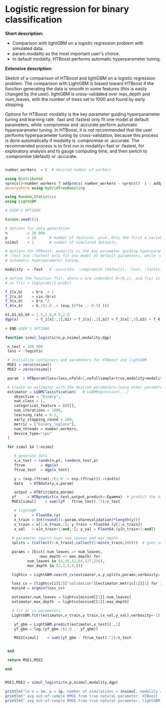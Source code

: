 # Logistic regression for binary classification 

**Short description:**

- Comparison with lightGBM on a logistic regression problem with simulated data.
- param.modality as the most important user's choice.
- In default modality, HTBoost performs automatic hyperparameter tuning.


**Extensive description:** 

Sketch of a comparison of HTBoost and lightGBM on a logistic regression problem.
The comparison with LightGBM is biased toward HTBoost if the function generating the data is 
smooth in some features (this is easily changed by the user). lightGBM is cross-validated over max_depth and num_leaves,
with the number of trees set to 1000 and found by early stopping.

Options for HTBoost: modality is the key parameter guiding hyperparameter tuning and learning rate.
:fast and :fastest only fit one model at default parameters, while :compromise and :accurate perform
automatic hyperparameter tuning. In HTBoost, it is not recommended that the user performs 
hyperparameter tuning by cross-validation, because this process is done automatically if modality is
:compromise or :accurate. The recommended process is to first run in modality=:fast or :fastest,
for exploratory analysis and to gauge computing time, and then switch to :compromise (default)
or :accurate.

```julia 

number_workers  = 8  # desired number of workers

using Distributed
nprocs()<number_workers ? addprocs( number_workers - nprocs()  ) : addprocs(0)
@everywhere using HybridTreeBoosting

using Random,Statistics
using LightGBM

# USER'S OPTIONS 

Random.seed!(1)

# Options for data generation 
n         = 10_000
p         = 10      # mumber of features. p>=4. Only the first 4 variables are used in the function f(x) below 
nsimul    = 1       # number of simulated datasets. 

# Options for HTBoost: modality is the key parameter guiding hyperparameter tuning and learning rate.
# :fast and :fastest only fit one model at default parameters, while :compromise and :accurate perform
# automatic hyperparameter tuning. 

modality  = :fast   # :accurate, :compromise (default), :fast, :fastest

# define the function f(x), where x are indendent N~(0,1), and f(x) is for the natural parameter,
# so f(x) = log(prob/(1-prob))

f_1(x,b)    = b*x .+ 1 
f_2(x,b)    = sin.(b*x)  
f_3(x,b)    = b*x.^2
f_4(x,b)    = b./(1.0 .+ (exp.(5*(x .- 0.5) )))   

b1,b2,b3,b4 = 1.5,2.0,0.5,2.0
dgp(x)        = f_1(x[:,1],b1) + f_2(x[:,2],b2) + f_3(x[:,3],b3) + f_4(x[:,4],b4)
 
# END USER'S OPTIONS  

function simul_logistic(n,p,nsimul,modality,dgp)

 n_test = 100_000
 loss = :logistic

 # initialize containers and parameters for HTBoost and lightGBM
 MSE1 = zeros(nsimul)
 MSE2 = zeros(nsimul)

 param  = HTBparam(loss=loss,nfold=1,nofullsample=true,modality=modality,warnings=:Off,newton_gauss_approx =true)

 # Create an estimator with the desired parameters—leave other parameters at the default values.
 estimator = LGBMClassification(   # LGBMRegression(...)
    objective = "binary",
    num_class = 1,
    categorical_feature = Int[],
    num_iterations = 1000,
    learning_rate = 0.1,
    early_stopping_round = 100,
    metric = ["binary_logloss"],
    num_threads = number_workers,
    device_type="cpu"
 )

 for simul in 1:nsimul

    # generate data
    x,x_test = randn(n,p), randn(n_test,p)
    ftrue       = dgp(x)
    ftrue_test  = dgp(x_test)

    y = (exp.(ftrue)./(1.0 .+ exp.(ftrue))).>rand(n) 
    data   = HTBdata(y,x,param)

    output = HTBfit(data,param)
   yf     = HTBpredict(x_test,output,predict=:Egamma)  # predict the natural parameter (only with simulated data; typically we'll want to predict=:Ey (default))
   MSE1[simul]    = sum((yf - ftrue_test).^2)/n_test

    # lightGBM
    y       = Float64.(y)                 
    n_train = Int(round((1-param.sharevalidation)*length(y)))
    x_train = x[1:n_train,:]; y_train = Float64.(y[1:n_train])
    x_val   = x[n_train+1:end,:]; y_val = Float64.(y[n_train+1:end])
    
   # parameter search over num_leaves and max_depth
   splits = (collect(1:n_train),collect(1:min(n_train,100)))  # goes around the problem that at least two training sets are required by search_cv (we want the first)

   params = [Dict(:num_leaves => num_leaves,
               :max_depth => max_depth) for
          num_leaves in (4,16,32,64,127,256),
          max_depth in (2,3,5,6,8)]

   lightcv = LightGBM.search_cv(estimator,x,y,splits,params,verbosity=-1)

   loss_cv = [lightcv[i][2]["validation"][estimator.metric[1]][1] for i in eachindex(lightcv)]
   minind = argmin(loss_cv)

   estimator.num_leaves = lightcv[minind][1][:num_leaves]
   estimator.max_depth  = lightcv[minind][1][:max_depth]

   # fit at cv parameters
   LightGBM.fit!(estimator,x_train,y_train,(x_val,y_val),verbosity=-1)

    yf_gbm = LightGBM.predict(estimator,x_test)[:,1]
    yf_gbm = log.(yf_gbm./(1.0 .- yf_gbm))

    MSE2[simul]    = sum((yf_gbm - ftrue_test).^2)/n_test


 end     

 return MSE1,MSE2

end 


MSE1,MSE2 = simul_logistic(n,p,nsimul,modality,dgp)

println("\n n = $n, p = $p, number of simulations = $nsimul, modality = $modality")
println(" avg out-of-sample RMSE from true natural parameter, HTBoost    ", sqrt(mean(MSE1)) )
println(" avg out-of-sample RMSE from true natural parameter, lightGBM      ", sqrt(mean(MSE2)) )

```
